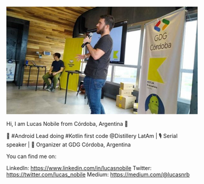 ![Talkin Lucas](https://github.com/lucaslabs/lucaslabs/blob/master/img/Talkin%20Lucas.jpeg)

Hi, I am Lucas Nobile from Córdoba, Argentina 👋 

📱 #Android Lead doing #Kotlin first code @Distillery LatAm | 🎙️ Serial speaker | 🚀 Organizer at GDG Córdoba, Argentina 

You can find me on:

LinkedIn: https://www.linkedin.com/in/lucasnobile
Twitter: https://twitter.com/lucas_nobile 
Medium: https://medium.com/@lucasnrb 
